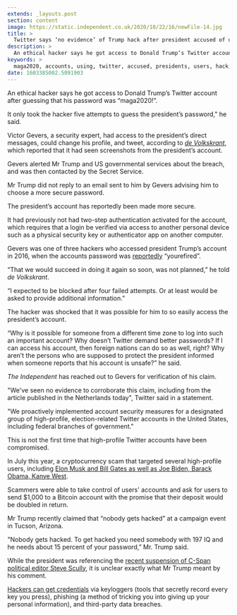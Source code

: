 ```yaml
--- 
extends: _layouts.post 
section: content 
image: https://static.independent.co.uk/2020/10/22/16/newFile-14.jpg 
title: > 
  Twitter says ‘no evidence’ of Trump hack after president accused of using ‘Maga2020!’ password 
description: > 
  An ethical hacker says he got access to Donald Trump’s Twitter account after guessing that his password was “maga2020!”.It only took the hacker five attempts to guess the president’s password," he said.Gevers was one of three hackers who accessed president Trump’s account in 2016, when the accounts password was reportedly “yourefired”."We proactively implemented account security measures for a designated group of high-profile, election-related Twitter accounts in the United States, including federal branches of government."This is not the first time that high-profile Twitter accounts have been compromised. 
keywords: > 
  maga2020, accounts, using, twitter, accused, presidents, users, hack, security, account, access, evidence, president, trump, password 
date: 1603385002.5091903 
--- 
```

<div><p class="sc-pQGev lbdMzz above-article-prompt-donations"></p><p>An ethical hacker says he got access to Donald Trump&#8217;s Twitter account after guessing that his password was &#8220;maga2020!&#8221;.</p><p>It only took the hacker five attempts to guess the president&#8217;s password," he said.</p><p>Victor Gevers, a security expert, had access to the president&#8217;s direct messages, could change his profile, and tweet, according to <a rel="nofollow" href="https://www.volkskrant.nl/nieuws-achtergrond/dutch-ethical-hacker-logs-into-trump-s-twitter-account~badaa815/"><i>de Volkskrant</i></a>, which reported that it had seen screenshots from the president&#8217;s account.</p><p></p><p id="article-im-prompt"></p><p>Gevers alerted Mr Trump and US governmental services about the breach, and was then contacted by the Secret Service. </p><p></p><p>Mr Trump did not reply to an email sent to him by Gevers advising him to choose a more secure password.</p><p>The president&#8217;s account has reportedly been made more secure.</p><p>It had previously not had two-step authentication activated for the account, which requires that a login be verified via access to another personal device such as a physical security key or authenticator app on another computer.</p><p></p><p>Gevers was one of three hackers who accessed president Trump&#8217;s account in 2016, when the accounts password was <a rel="nofollow" href="https://www.vn.nl/tijdlijn-zo-verliep-de-hack-van-trump/">reportedly</a> &#8220;yourefired&#8221;.</p><p>&#8220;That we would succeed in doing it again so soon, was not planned,&#8221; he told <i>de Volkskrant</i>.</p><p>&#8220;I expected to be blocked after four failed attempts. Or at least would be asked to provide additional information.&#8221;</p><p id="taboola-carousel-thumbnails"></p><p>The hacker was shocked that it was possible for him to so easily access the president&#8217;s account.</p><p>&#8220;Why is it possible for someone from a different time zone to log into such an important account? Why doesn&#8217;t Twitter demand better passwords? If I can access his account, then foreign nations can do so as well, right? Why aren&#8217;t the persons who are supposed to protect the president informed when someone reports that his account is unsafe?&#8221; he said.</p><p><i>The Independent</i> has reached out to Gevers for verification of his claim.</p><p>"We've seen no evidence to corroborate this claim, including from the article published in the Netherlands today", Twitter said in a statement.&#160;</p><p>"We proactively implemented account security measures for a designated group of high-profile, election-related Twitter accounts in the United States, including federal branches of government."</p><p>This is not the first time that high-profile Twitter accounts have been compromised.</p><p>In July this year, a cryptocurrency scam that targeted several high-profile users, including <a href="https://www.independent.co.uk/life-style/gadgets-and-tech/bitcoin-scam-twitter-verified-accounts-blocked-a9621686.html">Elon Musk and Bill Gates as well as Joe Biden, Barack Obama, Kanye West</a>.</p><p></p><p>Scammers were able to take control of users' accounts and ask for users to send $1,000 to a Bitcoin account with the promise that their deposit would be doubled in return.</p><p>Mr Trump recently claimed that &#8220;nobody gets hacked&#8221; at a campaign event in Tucson, Arizona.</p><p>"Nobody gets hacked. To get hacked you need somebody with 197 IQ and he needs about 15 percent of your password,&#8221; Mr. Trump said.</p><p></p><p>While the president was referencing the <a href="https://www.independent.co.uk/news/world/americas/us-politics/cspan-steve-scully-lying-twitter-hack-anthony-scaramucci-b1055085.html">recent suspension of C-Span political editor Steve Scully</a>, it is unclear exactly what Mr Trump meant by his comment.</p><p><a href="https://www.independent.co.uk/life-style/gadgets-and-tech/news/google-gmail-account-hacked-password-security-phishing-keyloggers-hack-checkup-a8048416.html">Hackers can get credentials</a> via keyloggers (tools that secretly record every key you press), phishing (a method of tricking you into giving up your personal information), and third-party data breaches.</p><p class="sc-qPyvj iXzmwK"></p></div>